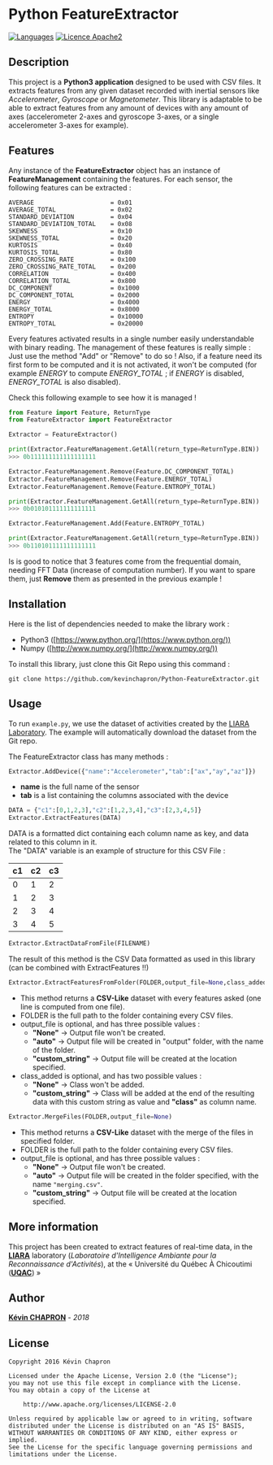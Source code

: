 # Python FeatureExtractor

[![Languages](https://img.shields.io/badge/languages-En-green.svg)]()
[![Licence Apache2](https://img.shields.io/hexpm/l/plug.svg)](http://www.apache.org/licenses/LICENSE-2.0)

## Description

This project is a **Python3 application** designed to be used with CSV files.
It extracts features from any given dataset recorded with inertial sensors like _Accelerometer_, _Gyroscope_ or _Magnetometer_.
This library is adaptable to be able to extract features from any amount of devices with any amount of axes (accelerometer 2-axes and gyroscope 3-axes, or a single accelerometer 3-axes for example).

## Features

Any instance of the **FeatureExtractor** object has an instance of **FeatureManagement** containing the features.
For each sensor, the following features can be extracted :

    AVERAGE                     = 0x01
    AVERAGE_TOTAL               = 0x02
    STANDARD_DEVIATION          = 0x04
    STANDARD_DEVIATION_TOTAL    = 0x08
    SKEWNESS                    = 0x10
    SKEWNESS_TOTAL              = 0x20
    KURTOSIS                    = 0x40
    KURTOSIS_TOTAL              = 0x80
    ZERO_CROSSING_RATE          = 0x100
    ZERO_CROSSING_RATE_TOTAL    = 0x200
    CORRELATION                 = 0x400
    CORRELATION_TOTAL           = 0x800
    DC_COMPONENT                = 0x1000
    DC_COMPONENT_TOTAL          = 0x2000
    ENERGY                      = 0x4000
    ENERGY_TOTAL                = 0x8000
    ENTROPY                     = 0x10000
    ENTROPY_TOTAL               = 0x20000

Every features activated results in a single number easily understandable with binary reading.
The management of these features is really simple : Just use the method "Add" or "Remove" to do so !
Also, if a feature need its first form to be computed and it is not activated, it won't be computed (for example _ENERGY_ to compute _ENERGY_TOTAL_ ; if _ENERGY_ is disabled, _ENERGY_TOTAL_ is also disabled).

Check this following example to see how it is managed !
```python
from Feature import Feature, ReturnType
from FeatureExtractor import FeatureExtractor

Extractor = FeatureExtractor()

print(Extractor.FeatureManagement.GetAll(return_type=ReturnType.BIN))
>>> 0b111111111111111111

Extractor.FeatureManagement.Remove(Feature.DC_COMPONENT_TOTAL)
Extractor.FeatureManagement.Remove(Feature.ENERGY_TOTAL)
Extractor.FeatureManagement.Remove(Feature.ENTROPY_TOTAL)

print(Extractor.FeatureManagement.GetAll(return_type=ReturnType.BIN))
>>> 0b010101111111111111

Extractor.FeatureManagement.Add(Feature.ENTROPY_TOTAL)

print(Extractor.FeatureManagement.GetAll(return_type=ReturnType.BIN))
>>> 0b110101111111111111
```

Is is good to notice that 3 features come from the frequential domain, needing FFT Data (increase of computation number).
If you want to spare them, just **Remove** them as presented in the previous example !

## Installation

Here is the list of dependencies needed to make the library work :

 * Python3 ([https://www.python.org/](https://www.python.org/))
 * Numpy ([http://www.numpy.org/](http://www.numpy.org/))

To install this library, just clone this Git Repo using this command :

    git clone https://github.com/kevinchapron/Python-FeatureExtractor.git

## Usage

To run `example.py`, we use the dataset of activities created by the [LIARA Laboratory](https://github.com/LIARALab).
The example will automatically download the dataset from the Git repo.

The FeatureExtractor class has many methods :

```python
Extractor.AddDevice({"name":"Accelerometer","tab":["ax","ay","az"]})
```

* **name** is the full name of the sensor
* **tab** is a list containing the columns associated with the device

```python
DATA = {"c1":[0,1,2,3],"c2":[1,2,3,4],"c3":[2,3,4,5]}
Extractor.ExtractFeatures(DATA)
```

DATA is a formatted dict containing each column name as key, and data related to this column in it.<br />
The "DATA" variable is an example of structure for this CSV File :

| c1  | c2  | c3  |
| --- | --- | --- |
|  0  |  1  |  2  |
|  1  |  2  |  3  |
|  2  |  3  |  4  |
|  3  |  4  |  5  |

```python
Extractor.ExtractDataFromFile(FILENAME)
```
The result of this method is the CSV Data formatted as used in this library (can be combined with ExtractFeatures !!)

```python
Extractor.ExtractFeaturesFromFolder(FOLDER,output_file=None,class_added=None)
```

* This method returns a **CSV-Like** dataset with every features asked (one line is computed from one file).
* FOLDER is the full path to the folder containing every CSV files.
* output_file is optional, and has three possible values :<br />
    - **"None"** &rarr; Output file won't be created.<br />
    - **"auto"** &rarr; Output file will be created in "output" folder, with the name of the folder.
    - **"custom_string"** &rarr; Output file will be created at the location specified.
* class_added is optional, and has two possible values : <br />
    - **"None"** &rarr; Class won't be added.<br />
    - **"custom_string"** &rarr; Class will be added at the end of the resulting data with this custom string as value and **"class"** as column name.

```python
Extractor.MergeFiles(FOLDER,output_file=None)
```
* This method returns a **CSV-Like** dataset with the merge of the files in specified folder.
* FOLDER is the full path to the folder containing every CSV files.
* output_file is optional, and has three possible values :<br />
    - **"None"** &rarr; Output file won't be created.<br />
    - **"auto"** &rarr; Output file will be created in the folder specified, with the name `"merging.csv"`.
    - **"custom_string"** &rarr; Output file will be created at the location specified.

## More information

This project has been created to extract features of real-time data, in the **[LIARA](http://liara.uqac.ca/)** laboratory
(_Laboratoire d'Intelligence Ambiante pour la Reconnaissance d'Activités_), at the
« Université du Québec À Chicoutimi (**[UQAC](http://www.uqac.ca/)**) »

## Author

**[Kévin CHAPRON](mailto:kevin.chapron1@uqac.ca)** - _2018_

## License

    Copyright 2016 Kévin Chapron

    Licensed under the Apache License, Version 2.0 (the "License");
    you may not use this file except in compliance with the License.
    You may obtain a copy of the License at

        http://www.apache.org/licenses/LICENSE-2.0

    Unless required by applicable law or agreed to in writing, software
    distributed under the License is distributed on an "AS IS" BASIS,
    WITHOUT WARRANTIES OR CONDITIONS OF ANY KIND, either express or implied.
    See the License for the specific language governing permissions and
    limitations under the License.


